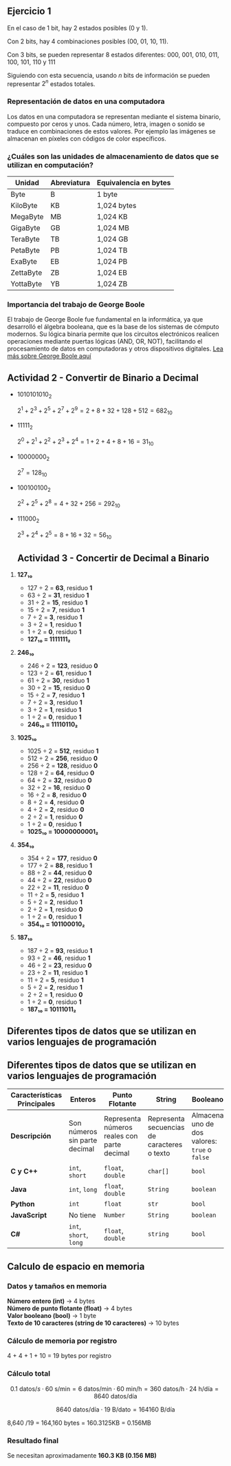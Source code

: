## Ejercicio 1
En el caso de 1 bit, hay 2 estados posibles (0 y 1). 

Con 2 bits, hay 4 combinaciones posibles (00, 01, 10, 11). 

Con 3 bits, se pueden representar 8 estados diferentes: 000, 001, 010, 011, 100, 101, 110 y 111

Siguiendo con esta secuencia, usando $n$ bits de información se pueden representar $2^{n}$ estados totales.

### Representación de datos en una computadora
Los datos en una computadora se representan mediante el sistema binario, compuesto por ceros y unos. Cada número, letra, imagen o sonido se traduce en combinaciones de estos valores. Por ejemplo las imágenes se almacenan en píxeles con códigos de color específicos. 

### ¿Cuáles son las unidades de almacenamiento de datos que se utilizan en computación? 
| Unidad        | Abreviatura | Equivalencia en bytes |
|--------------|------------|-------------------------|
| Byte         | B          | 1 byte      |
| KiloByte     | KB         | 1,024 bytes |
| MegaByte     | MB         | 1,024 KB    |
| GigaByte     | GB         | 1,024 MB    |
| TeraByte     | TB         | 1,024 GB    |
| PetaByte     | PB         | 1,024 TB    |
| ExaByte      | EB         | 1,024 PB    |
| ZettaByte    | ZB         | 1,024 EB    |
| YottaByte    | YB         | 1,024 ZB    |

### Importancia del trabajo de George Boole
El trabajo de George Boole fue fundamental en la informática, ya que desarrolló el álgebra booleana, que es la base de los sistemas de cómputo modernos. Su lógica binaria permite que los circuitos electrónicos realicen operaciones mediante puertas lógicas (AND, OR, NOT), facilitando el procesamiento de datos en computadoras y otros dispositivos digitales.
[Lea más sobre George Boole aquí](https://linguistica.gea.lat/la-importancia-del-algebra-booleana-en-la-era-digital/?utm_source=chatgpt.com)


## Actividad 2 - Convertir de Binario a Decimal 

- $1010101010_2$

  $2^{1}+2^{3}+2^{5}+2^{7}+2^{9}=2+8+32+128+512=682_{10}$

- $11111_2$

  $2^{0}+2^{1}+2^{2}+2^{3}+2^{4}=1+2+4+8+16=31_{10}$

- $10000000_2$

  $2^{7}=128_{10}$

- $100100100_2$

  $2^{2}+2^{5}+2^{8}=4+32+256=292_{10}$

- $111000_2$

  $2^{3}+2^{4}+2^{5}=8+16+32=56_{10}$

  ## Actividad 3 - Concertir de Decimal a Binario

1. **127₁₀**  
   - 127 ÷ 2 = **63**, residuo **1**  
   - 63 ÷ 2 = **31**, residuo **1**  
   - 31 ÷ 2 = **15**, residuo **1**  
   - 15 ÷ 2 = **7**, residuo **1**  
   - 7 ÷ 2 = **3**, residuo **1**  
   - 3 ÷ 2 = **1**, residuo **1**  
   - 1 ÷ 2 = **0**, residuo **1**  
   - **127₁₀ = 1111111₂** 

2. **246₁₀**  
   - 246 ÷ 2 = **123**, residuo **0**  
   - 123 ÷ 2 = **61**, residuo **1**  
   - 61 ÷ 2 = **30**, residuo **1**  
   - 30 ÷ 2 = **15**, residuo **0**  
   - 15 ÷ 2 = **7**, residuo **1**  
   - 7 ÷ 2 = **3**, residuo **1**  
   - 3 ÷ 2 = **1**, residuo **1**  
   - 1 ÷ 2 = **0**, residuo **1**  
   - **246₁₀ = 11110110₂**  

3. **1025₁₀**  
   - 1025 ÷ 2 = **512**, residuo **1**  
   - 512 ÷ 2 = **256**, residuo **0**  
   - 256 ÷ 2 = **128**, residuo **0**  
   - 128 ÷ 2 = **64**, residuo **0**  
   - 64 ÷ 2 = **32**, residuo **0**  
   - 32 ÷ 2 = **16**, residuo **0**  
   - 16 ÷ 2 = **8**, residuo **0**  
   - 8 ÷ 2 = **4**, residuo **0**  
   - 4 ÷ 2 = **2**, residuo **0**  
   - 2 ÷ 2 = **1**, residuo **0**  
   - 1 ÷ 2 = **0**, residuo **1**  
   - **1025₁₀ = 10000000001₂**  

4. **354₁₀**  
   - 354 ÷ 2 = **177**, residuo **0**  
   - 177 ÷ 2 = **88**, residuo **1**  
   - 88 ÷ 2 = **44**, residuo **0**  
   - 44 ÷ 2 = **22**, residuo **0**  
   - 22 ÷ 2 = **11**, residuo **0**  
   - 11 ÷ 2 = **5**, residuo **1**  
   - 5 ÷ 2 = **2**, residuo **1**  
   - 2 ÷ 2 = **1**, residuo **0**  
   - 1 ÷ 2 = **0**, residuo **1**  
   - **354₁₀ = 101100010₂**  

5. **187₁₀**  
   - 187 ÷ 2 = **93**, residuo **1**  
   - 93 ÷ 2 = **46**, residuo **1**  
   - 46 ÷ 2 = **23**, residuo **0**  
   - 23 ÷ 2 = **11**, residuo **1**  
   - 11 ÷ 2 = **5**, residuo **1**  
   - 5 ÷ 2 = **2**, residuo **1**  
   - 2 ÷ 2 = **1**, residuo **0**  
   - 1 ÷ 2 = **0**, residuo **1**  
   - **187₁₀ = 10111011₂**  

## Diferentes tipos de datos que se utilizan en varios lenguajes de programación

## Diferentes tipos de datos que se utilizan en varios lenguajes de programación

| Características Principales | Enteros  | Punto Flotante | String   | Booleano  | Char |
|----------------------------|----------|---------------|----------|-----------|------|
| **Descripción**            | Son números sin parte decimal | Representa números reales con parte decimal | Representa secuencias de caracteres o texto | Almacena uno de dos valores: `true` o `false` | Representa un solo carácter alfanumérico |
| **C y C++**                | `int`, `short`  | `float`, `double`  | `char[]`  | `bool`  | `char`  |
| **Java**                   | `int`, `long`   | `float`, `double`  | `String`  | `boolean`  | `char`  |
| **Python**                 | `int`           | `float`            | `str`     | `bool`  | No tiene |
| **JavaScript**             | No tiene        | `Number`           | `String`  | `boolean`  | No tiene |
| **C#**                     | `int`, `short`, `long` | `float`, `double` | `string`  | `bool`  | `char`  |

## Calculo de espacio en memoria


### Datos y tamaños en memoria  
**Número entero (int)** → 4 bytes  
**Número de punto flotante (float)** → 4 bytes  
**Valor booleano (bool)** → 1 byte  
**Texto de 10 caracteres (string de 10 caracteres)** → 10 bytes  


### Cálculo de memoria por registro  
4 + 4 + 1 + 10 = 19 bytes por registro

### Cálculo total  
$$
0.1\text{ datos}/s \cdot 60\text{ s}/\text{min} = 6\text{ datos}/\text{min} \cdot 60\text{ min}/\text{h} = 360\text{ datos}/\text{h} \cdot 24\text{ h}/\text{día} = 8640\text{ datos}/\text{día}
$$

$$
8640\text{ datos}/\text{día} \cdot 19\text{ B}/\text{dato} = 164160\text{ B}/\text{día}
$$

8,640 /19 = 164,160 bytes = 160.3125KB = 0.156MB

### Resultado final  
Se necesitan aproximadamente **160.3 KB (0.156 MB)** 



